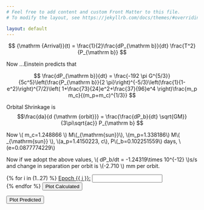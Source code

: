 ```yaml
---
# Feel free to add content and custom Front Matter to this file.
# To modify the layout, see https://jekyllrb.com/docs/themes/#overriding-theme-defaults

layout: default
---
```

<head>
	<!-- Load plotly.js into the DOM -->
    <script src='https://cdn.plot.ly/plotly-2.27.0.min.js'></script>
	<script async src="https://polyfill.io/v3/polyfill.min.js?features=es6"></script>
	<script async id="MathJax-script" async="true" src="https://cdnjs.cloudflare.com/ajax/libs/mathjax/2.7.7/MathJax.js?config=TeX-MML-AM_CHTML"></script>
</head>


$$
{\mathrm {Arrival}}(t) = \frac{1}{2}\frac{dP_{\mathrm b}}{dt} \frac{T^2}{P_{\mathrm b}}
$$

Now ...Einstein predicts that

$$
\frac{dP_{\mathrm b}}{dt} = \frac{-192 \pi G^{5/3}}{5c^5}\left(\frac{P_{\mathrm b}}{2 \pi}\right)^{-5/3}\left(\frac{1}{1-e^2}\right)^{7/2}\left( 1+\frac{73}{24}e^2+\frac{37}{96}e^4 \right)\frac{m_p m_c}{(m_p+m_c)^{1/3}}
$$

Orbital Shrinkage is $$\frac{da}{d {\mathrm {orbit}}} = \frac{\frac{dP_b}{dt} \sqrt{GM}}{3\pi\sqrt{ac}} P_{\mathrm b} $$

Now \\( m_c=1.248866 \\)  M\\(_{\mathrm{sun}}\\), \\(m_p=1.338186\\) M\\( _\{\mathrm{sun}} \\), \\(a_p=1.4150223\, c\\), P\\(_b=0.102251559\\) days, \\(e=0.0877774229\\)

Now if we adopt the above values, \\( dP_b/dt = -1.24319\times 10^{-12} \\)s/s and change in separation per orbit is \\(-2.710 \\) mm per orbit.

<body>
    <div class="centered-div">
    <div class="two-divs">
        <form id="data-form">
            {% for i in (1..27) %}
                <label for="data{{ i }}"><a href="/epochs/?epoch={{ i }}" target="_blank">Epoch {{ i }}:</a></label>
                <input type="text" id="data{{ i }}" name="data{{ i }}" ><br>
            {% endfor %}
            <button type="submit">Plot Calculated</button>
        </form>
        <form id="plot_expected">
            <button type="submit">Plot Predicted</button>
        </form>
    </div>
    <div class="two-divs">
        <div id='plot'><!-- Plotly chart will be drawn inside this DIV --></div>
	    <div id='residual'><!-- Plotly chart will be drawn inside this DIV --></div>
    </div>
    </div>
    <script src='{{ site.baseurl }}/assets/ploty_script.js'></script>
</body>

<link rel="stylesheet" href="{{ '/assets/main.css' | relative_url }}">